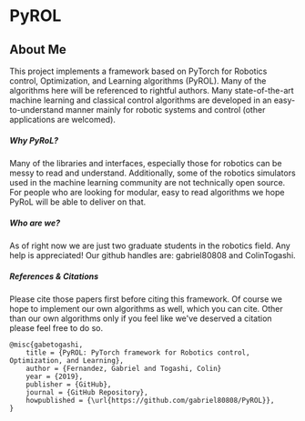 # PyROL
## About Me
This project implements a framework based on PyTorch
for Robotics control, Optimization, and Learning algorithms (PyROL).
Many of the algorithms here will be referenced to
rightful authors. Many state-of-the-art machine learning
and classical control algorithms are developed in an
easy-to-understand manner mainly for robotic systems
and control (other applications are welcomed).

##### Why PyRoL?
Many of the libraries and interfaces, especially those
for robotics can be messy to read and understand. Additionally,
some of the robotics simulators used in the machine
learning community are not technically open source. For
people who are looking for modular, easy to read algorithms
we hope PyRoL will be able to deliver on that.

##### Who are we?
As of right now we are just two graduate students in the
robotics field. Any help is appreciated! Our github handles
are: gabriel80808 and ColinTogashi.

##### References & Citations
Please cite those papers first before citing this framework.
Of course we hope to implement our own algorithms as
well, which you can cite. Other than our own algorithms only
if you feel like we've deserved a citation please feel
free to do so.

```text
@misc{gabetogashi,
    title = {PyROL: PyTorch framework for Robotics control, Optimization, and Learning},
    author = {Fernandez, Gabriel and Togashi, Colin}
    year = {2019},
    publisher = {GitHub},
    journal = {GitHub Repository},
    howpublished = {\url{https://github.com/gabriel80808/PyROL}},
}
```

